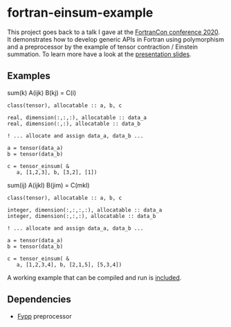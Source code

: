 # fortran-einsum-example

This project goes back to a talk I gave at the [FortranCon conference 2020](https://tcevents.chem.uzh.ch/event/12/). It demonstrates how to develop generic APIs in Fortran using polymorphism and a preprocessor by the example of tensor contraction / Einstein summation. To learn more have a look at the [presentation slides](presentation.pdf).


## Examples
sum(k) A(ijk) B(kj) = C(i)
```Fortran
class(tensor), allocatable :: a, b, c

real, dimension(:,:,:), allocatable :: data_a
real, dimension(:,:), allocatable :: data_b

! ... allocate and assign data_a, data_b ...

a = tensor(data_a)
b = tensor(data_b)

c = tensor_einsum( &
   a, [1,2,3], b, [3,2], [1])
```
sum(ij) A(ijkl) B(jim) = C(mkl)
```Fortran
class(tensor), allocatable :: a, b, c

integer, dimension(:,:,:,:), allocatable :: data_a
integer, dimension(:,:,:), allocatable :: data_b

! ... allocate and assign data_a, data_b ...

a = tensor(data_a)
b = tensor(data_b)

c = tensor_einsum( &
   a, [1,2,3,4], b, [2,1,5], [5,3,4])
```

A working example that can be compiled and run is [included](tensor_example.f90).

## Dependencies
* [Fypp](https://github.com/aradi/fypp) preprocessor
